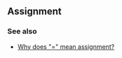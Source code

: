 ## Assignment


### See also

* [Why does "=" mean assignment?](https://www.hillelwayne.com/post/equals-as-assignment/)
